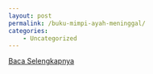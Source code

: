 ```yaml
---
layout: post
permalink: /buku-mimpi-ayah-meninggal/
categories:
    - Uncategorized
---
```


[Baca Selengkapnya](/05)